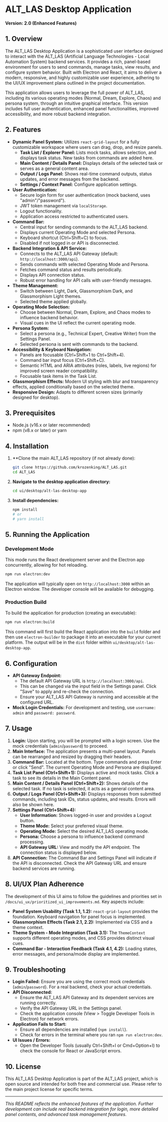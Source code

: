 # ALT_LAS Desktop Application

**Version: 2.0 (Enhanced Features)**

## 1. Overview

The ALT_LAS Desktop Application is a sophisticated user interface designed to interact with the ALT_LAS (Artificial Language Technologies - Local Automation System) backend services. It provides a rich, panel-based environment for users to send commands, manage tasks, view results, and configure system behavior. Built with Electron and React, it aims to deliver a modern, responsive, and highly customizable user experience, adhering to the UI/UX improvement plans outlined in the project documentation.

This application allows users to leverage the full power of ALT_LAS, including its various operating modes (Normal, Dream, Explore, Chaos) and persona system, through an intuitive graphical interface. This version includes full user authentication, enhanced panel functionalities, improved accessibility, and more robust backend integration.

## 2. Features

- **Dynamic Panel System:** Utilizes `react-grid-layout` for a fully customizable workspace where users can drag, drop, and resize panels.
    - **Task List / Explorer Panel:** Lists mock tasks, allows selection, and displays task status. New tasks from commands are added here.
    - **Main Content / Details Panel:** Displays details of the selected task or serves as a general content area.
    - **Output / Logs Panel:** Shows real-time command outputs, status updates, and error messages from the backend.
    - **Settings / Context Panel:** Configure application settings.
- **User Authentication:**
    - Secure login form for user authentication (mock backend, uses "admin"/"password").
    - JWT token management via `localStorage`.
    - Logout functionality.
    - Application access restricted to authenticated users.
- **Command Bar:**
    - Central input for sending commands to the ALT_LAS backend.
    - Displays current Operating Mode and selected Persona.
    - Keyboard shortcut (Ctrl+Shift+C) to focus.
    - Disabled if not logged in or API is disconnected.
- **Backend Integration & API Service:**
    - Connects to the ALT_LAS API Gateway (default: `http://localhost:3000/api`).
    - Sends commands with selected Operating Mode and Persona.
    - Fetches command status and results periodically.
    - Displays API connection status.
    - Robust error handling for API calls with user-friendly messages.
- **Theme Management:**
    - Switch between Light, Dark, Glassmorphism Dark, and Glassmorphism Light themes.
    - Selected theme applied globally.
- **Operating Mode Selection:**
    - Choose between Normal, Dream, Explore, and Chaos modes to influence backend behavior.
    - Visual cues in the UI reflect the current operating mode.
- **Persona System:**
    - Select a persona (e.g., Technical Expert, Creative Writer) from the Settings Panel.
    - Selected persona is sent with commands to the backend.
- **Accessibility & Keyboard Navigation:**
    - Panels are focusable (Ctrl+Shift+1 to Ctrl+Shift+4).
    - Command bar input focus (Ctrl+Shift+C).
    - Semantic HTML and ARIA attributes (roles, labels, live regions) for improved screen reader compatibility.
    - Focusable task items in the Task List.
- **Glassmorphism Effects:** Modern UI styling with blur and transparency effects, applied conditionally based on the selected theme.
- **Responsive Design:** Adapts to different screen sizes (primarily designed for desktop).

## 3. Prerequisites

- Node.js (v16.x or later recommended)
- npm (v8.x or later) or yarn

## 4. Installation

1.  **Clone the main ALT_LAS repository (if not already done):
    ```bash
    git clone https://github.com/krozenking/ALT_LAS.git
    cd ALT_LAS
    ```
2.  **Navigate to the desktop application directory:**
    ```bash
    cd ui/desktop/alt-las-desktop-app
    ```
3.  **Install dependencies:**
    ```bash
    npm install
    # or
    # yarn install
    ```

## 5. Running the Application

### Development Mode

This mode runs the React development server and the Electron app concurrently, allowing for hot reloading.

```bash
npm run electron:dev
```

The application will typically open on `http://localhost:3000` within an Electron window. The developer console will be available for debugging.

### Production Build

To build the application for production (creating an executable):

```bash
npm run electron:build
```

This command will first build the React application into the `build` folder and then use `electron-builder` to package it into an executable for your current platform. The output will be in the `dist` folder within `ui/desktop/alt-las-desktop-app`.

## 6. Configuration

-   **API Gateway Endpoint:**
    -   The default API Gateway URL is `http://localhost:3000/api`.
    -   This can be changed via the input field in the Settings panel. Click "Save" to apply and re-check the connection.
    -   Ensure your ALT_LAS API Gateway is running and accessible at the configured URL.
-   **Mock Login Credentials:** For development and testing, use `username: admin` and `password: password`.

## 7. Usage

1.  **Login:** Upon starting, you will be prompted with a login screen. Use the mock credentials (`admin`/`password`) to proceed.
2.  **Main Interface:** The application presents a multi-panel layout. Panels can be rearranged and resized by dragging their headers.
3.  **Command Bar:** Located at the bottom. Type commands and press Enter or click "Send". The current Operating Mode and Persona are displayed.
4.  **Task List Panel (Ctrl+Shift+1):** Displays active and mock tasks. Click a task to see its details in the Main Content panel.
5.  **Main Content / Details Panel (Ctrl+Shift+2):** Shows details of the selected task. If no task is selected, it acts as a general content area.
6.  **Output / Logs Panel (Ctrl+Shift+3):** Displays responses from submitted commands, including task IDs, status updates, and results. Errors will also be shown here.
7.  **Settings Panel (Ctrl+Shift+4):**
    -   **User Information:** Shows logged-in user and provides a Logout button.
    -   **Theme Mode:** Select your preferred visual theme.
    -   **Operating Mode:** Select the desired ALT_LAS operating mode.
    -   **Persona:** Choose a persona to influence backend command processing.
    -   **API Gateway URL:** View and modify the API endpoint. The connection status is displayed below.
8.  **API Connection:** The Command Bar and Settings Panel will indicate if the API is disconnected. Check the API Gateway URL and ensure backend services are running.

## 8. UI/UX Plan Adherence

The development of this UI aims to follow the guidelines and priorities set in `/docs/ui_ux/prioritized_ui_improvements.md`. Key aspects include:

-   **Panel System Usability (Task 1.1, 1.2):** `react-grid-layout` provides the foundation. Keyboard navigation for panel focus is implemented.
-   **Glassmorphism Effects (Task 2.1, 2.2):** Implemented via CSS and a theme context.
-   **Theme System - Mode Integration (Task 3.1):** The `ThemeContext` supports different operating modes, and CSS provides distinct visual cues.
-   **Command Bar - Interaction Feedback (Task 4.1, 4.2):** Loading states, error messages, and persona/mode display are implemented.

## 9. Troubleshooting

-   **Login Failed:** Ensure you are using the correct mock credentials (`admin`/`password`). For a real backend, check your actual credentials.
-   **API Disconnected:**
    -   Ensure the ALT_LAS API Gateway and its dependent services are running correctly.
    -   Verify the API Gateway URL in the Settings panel.
    -   Check the application console (View > Toggle Developer Tools in Electron) for network errors.
-   **Application Fails to Start:**
    -   Ensure all dependencies are installed (`npm install`).
    -   Check for errors in the terminal where you ran `npm run electron:dev`.
-   **UI Issues / Errors:**
    -   Open the Developer Tools (usually Ctrl+Shift+I or Cmd+Option+I) to check the console for React or JavaScript errors.

## 10. License

This ALT_LAS Desktop Application is part of the ALT_LAS project, which is open source and intended for both free and commercial use. Please refer to the main project license for specific terms.

---

*This README reflects the enhanced features of the application. Further development can include real backend integration for login, more detailed panel contents, and advanced task management features.*
